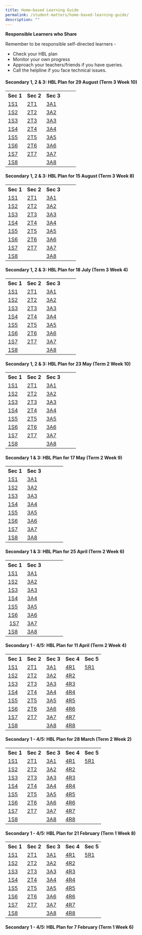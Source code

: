 ```yaml
---
title: Home–based Learning Guide
permalink: /student-matters/home-based-learning-guide/
description: ""
---
```

<p><strong>Responsible Learners who Share</strong></p>
<p>Remember to be responsible self-directed learners -</p>
<ul>
<li>Check your HBL plan</li>
<li>Monitor your own progress</li>
<li>Approach your teachers/friends if you have queries.</li>
<li>Call the helpline if you face technical issues.</li>
</ul>
<h4><strong>Secondary 1, 2 &amp; 3: HBL Plan for 29 August (Term 3 Week 10)</strong></h4>
<table class="ive_eobj_center iveo_table ives_tab_green">
<tbody>
<tr>
<th>Sec 1</th>
<th>Sec 2</th>
<th>Sec 3</th>
<th>&nbsp;</th>
<th>&nbsp;</th>
</tr>
<tr>
<td><a href="/files/1S1%20HBL%20Plan%20-%20Mon%2029%20Aug.pdf" target="_blank" rel="noopener">1S1</a></td>
<td><a href="/files/2T1%20HBL%20Plan%20-%20Mon%2029%20Aug.pdf" target="_blank" rel="noopener">2T1</a></td>
<td><a href="/files/3A1%20HBL%20Plan%20-%20Mon%2029%20Aug.pdf" target="_blank" rel="noopener">3A1</a></td>
<td>&nbsp;</td>
<td>&nbsp;</td>
</tr>
<tr>
<td><a href="/files/1S2%20HBL%20Plan%20-%20Mon%2029%20Aug.pdf" target="_blank" rel="noopener">1S2</a></td>
<td><a href="/files/2T2%20HBL%20Plan%20-%20Mon%2029%20Aug.pdf" target="_blank" rel="noopener">2T2</a></td>
<td><a href="/files/3A2%20HBL%20Plan%20-%20Mon%2029%20Aug.pdf" target="_blank" rel="noopener">3A2</a></td>
<td>&nbsp;</td>
<td>&nbsp;</td>
</tr>
<tr>
<td><a href="/files/1S3%20HBL%20Plan%20-%20Mon%2029%20Aug.pdf" target="_blank" rel="noopener">1S3</a></td>
<td><a href="/files/2T3%20HBL%20Plan%20-%20Mon%2029%20Aug.pdf" target="_blank" rel="noopener">2T3</a></td>
<td><a href="/files/3A3%20HBL%20Plan%20-%20Mon%2029%20Aug.pdf" target="_blank" rel="noopener">3A3</a></td>
<td>&nbsp;</td>
<td>&nbsp;</td>
</tr>
<tr>
<td><a href="/files/1S4%20HBL%20Plan%20-%20Mon%2029%20Aug.pdf" target="_blank" rel="noopener">1S4</a></td>
<td><a href="/files/2T4%20HBL%20Plan%20-%20Mon%2029%20Aug.pdf" target="_blank" rel="noopener">2T4</a></td>
<td><a href="/files/3A4%20HBL%20Plan%20-%20Mon%2029%20Aug.pdf" target="_blank" rel="noopener">3A4</a></td>
<td>&nbsp;</td>
<td>&nbsp;</td>
</tr>
<tr>
<td><a href="/files/1S5%20HBL%20Plan%20-%20Mon%2029%20Aug.pdf" target="_blank" rel="noopener">1S5</a></td>
<td><a href="/files/2T5%20HBL%20Plan%20-%20Mon%2029%20Aug.pdf" target="_blank" rel="noopener">2T5</a></td>
<td><a href="/files/3A5%20HBL%20Plan%20-%20Mon%2029%20Aug.pdf" target="_blank" rel="noopener">3A5</a></td>
<td>&nbsp;</td>
<td>&nbsp;</td>
</tr>
<tr>
<td><a href="/files/1S6%20HBL%20Plan%20-%20Mon%2029%20Aug.pdf" target="_blank" rel="noopener">1S6</a></td>
<td><a href="/files/2T6%20HBL%20Plan%20-%20Mon%2029%20Aug.pdf" target="_blank" rel="noopener">2T6</a></td>
<td><a href="/files/3A6%20HBL%20Plan%20-%20Mon%2029%20Aug.pdf" target="_blank" rel="noopener">3A6</a></td>
<td>&nbsp;</td>
<td>&nbsp;</td>
</tr>
<tr>
<td><a href="/files/1S7%20HBL%20Plan%20-%20Mon%2029%20Aug.pdf" target="_blank" rel="noopener">1S7</a></td>
<td><a href="/files/2T7%20HBL%20Plan%20-%20Mon%2029%20Aug.pdf" target="_blank" rel="noopener">2T7</a></td>
<td><a href="/files/3A7%20HBL%20Plan%20-%20Mon%2029%20Aug.pdf" target="_blank" rel="noopener">3A7</a></td>
<td>&nbsp;</td>
<td>&nbsp;</td>
</tr>
<tr>
<td><a href="/files/1S8%20HBL%20Plan%20-%20Mon%2029%20Aug.pdf" target="_blank" rel="noopener">1S8</a></td>
<td>&nbsp;</td>
<td><a href="/files/3A8%20HBL%20Plan%20-%20Mon%2029%20Aug.pdf" target="_blank" rel="noopener">3A8</a></td>
<td>&nbsp;</td>
</tr>
</tbody>
</table>
<h4 id="_ptoh_105737" class="ive_editable ive_ptoh"><strong>Secondary 1, 2 &amp; 3: HBL Plan for 15 August (Term 3 Week 8)</strong></h4>
<table class="ive_eobj_center iveo_table ives_tab_green">
<tbody>
<tr>
<th>Sec 1</th>
<th>Sec 2</th>
<th>Sec 3</th>
<th>&nbsp;</th>
<th>&nbsp;</th>
</tr>
<tr>
<td><a href="/files/1S1%20HBL%20Plan%20-%20Mon%2015%20Aug.pdf" target="_blank" rel="noopener">1S1</a></td>
<td><a href="/files/2T1%20HBL%20Plan%20-%20Mon%2015%20Aug.pdf" target="_blank" rel="noopener">2T1</a></td>
<td><a href="/files/3A1%20HBL%20Plan%20-%20Mon%2015%20Aug.pdf" target="_blank" rel="noopener">3A1</a></td>
<td>&nbsp;</td>
<td>&nbsp;</td>
</tr>
<tr>
<td><a href="/files/1S2%20HBL%20Plan%20-%20Mon%2015%20Aug.pdf" target="_blank" rel="noopener">1S2</a></td>
<td><a href="/files/2T2%20HBL%20Plan%20-%20Mon%2015%20Aug.pdf" target="_blank" rel="noopener">2T2</a></td>
<td><a href="/files/3A2%20HBL%20Plan%20-%20Mon%2015%20Aug.pdf" target="_blank" rel="noopener">3A2</a></td>
<td>&nbsp;</td>
<td>&nbsp;</td>
</tr>
<tr>
<td><a href="/files/1S3%20HBL%20Plan%20-%20Mon%2015%20Aug.pdf" target="_blank" rel="noopener">1S3</a></td>
<td><a href="/files/2T3%20HBL%20Plan%20-%20Mon%2015%20Aug.pdf" target="_blank" rel="noopener">2T3</a></td>
<td><a href="/files/3A3%20HBL%20Plan%20-%20Mon%2015%20Aug.pdf" target="_blank" rel="noopener">3A3</a></td>
<td>&nbsp;</td>
<td>&nbsp;</td>
</tr>
<tr>
<td><a href="/files/1S4%20HBL%20Plan%20-%20Mon%2015%20Aug.pdf" target="_blank" rel="noopener">1S4</a></td>
<td><a href="/files/2T4%20HBL%20Plan%20-%20Mon%2015%20Aug.pdf" target="_blank" rel="noopener">2T4</a></td>
<td><a href="/files/3A4%20HBL%20Plan%20-%20Mon%2015%20Aug.pdf" target="_blank" rel="noopener">3A4</a></td>
<td>&nbsp;</td>
<td>&nbsp;</td>
</tr>
<tr>
<td><a href="/files/1S5%20HBL%20Plan%20-%20Mon%2015%20Aug.pdf" target="_blank" rel="noopener">1S5</a></td>
<td><a href="/files/2T5%20HBL%20Plan%20-%20Mon%2015%20Aug.pdf" target="_blank" rel="noopener">2T5</a></td>
<td><a href="/files/3A5%20HBL%20Plan%20-%20Mon%2015%20Aug.pdf" target="_blank" rel="noopener">3A5</a></td>
<td>&nbsp;</td>
<td>&nbsp;</td>
</tr>
<tr>
<td><a href="/files/1S6%20HBL%20Plan%20-%20Mon%2015%20Aug.pdf" target="_blank" rel="noopener">1S6</a></td>
<td><a href="/files/2T6%20HBL%20Plan%20-%20Mon%2015%20Aug.pdf" target="_blank" rel="noopener">2T6</a></td>
<td><a href="/files/3A6%20HBL%20Plan%20-%20Mon%2015%20Aug.pdf" target="_blank" rel="noopener">3A6</a></td>
<td>&nbsp;</td>
<td>&nbsp;</td>
</tr>
<tr>
<td><a href="/files/1S7%20HBL%20Plan%20-%20Mon%2015%20Aug.pdf" target="_blank" rel="noopener">1S7</a></td>
<td><a href="/files/2T7%20HBL%20Plan%20-%20Mon%2015%20Aug.pdf" target="_blank" rel="noopener">2T7</a></td>
<td><a href="/files/3A7%20HBL%20Plan%20-%20Mon%2015%20Aug.pdf" target="_blank" rel="noopener">3A7</a></td>
<td>&nbsp;</td>
<td>&nbsp;</td>
</tr>
<tr>
<td><a href="/files/1S8%20HBL%20Plan%20-%20Mon%2015%20Aug.pdf" target="_blank" rel="noopener">1S8</a></td>
<td>&nbsp;</td>
<td><a href="/files/3A8%20HBL%20Plan%20-%20Mon%2015%20Aug.pdf" target="_blank" rel="noopener">3A8</a></td>
<td>&nbsp;</td>
</tr>
</tbody>
</table>
<h4 id="_ptoh_105112" class="ive_editable ive_ptoh"><strong>Secondary 1, 2 &amp; 3: HBL Plan for 18 July (Term 3 Week 4)</strong></h4>
<table class="ive_eobj_center iveo_table ives_tab_green">
<tbody>
<tr>
<th>Sec 1</th>
<th>Sec 2</th>
<th>Sec 3</th>
<th>&nbsp;</th>
<th>&nbsp;</th>
</tr>
<tr>
<td><a href="/files/1S1%20HBL%20Plan%20-%20Mon%2018%20July.pdf" target="_blank" rel="noopener">1S1</a></td>
<td><a href="/files/2T1%20HBL%20Plan%20-%20Mon%2018%20July.pdf" target="_blank" rel="noopener">2T1</a></td>
<td><a href="/files/3A1%20HBL%20Plan%20-%20Mon%2018%20Jul.pdf" target="_blank" rel="noopener">3A1</a></td>
<td>&nbsp;</td>
<td>&nbsp;</td>
</tr>
<tr>
<td><a href="/files/1S2%20HBL%20Plan%20-%20Mon%2018%20July.pdf" target="_blank" rel="noopener">1S2</a></td>
<td><a href="/files/2T2%20HBL%20Plan%20-%20Mon%2018%20Jul.pdf" target="_blank" rel="noopener">2T2</a></td>
<td><a href="/files/3A2%20HBL%20Plan%20-%20Mon%2018%20Jul.pdf" target="_blank" rel="noopener">3A2</a></td>
<td>&nbsp;</td>
<td>&nbsp;</td>
</tr>
<tr>
<td><a href="/files/1S3%20HBL%20Plan%20-%20Mon%2018%20July.pdf" target="_blank" rel="noopener">1S3</a></td>
<td><a href="/files/2T3%20HBL%20Plan%20-%20Mon%2018%20Jul.pdf" target="_blank" rel="noopener">2T3</a></td>
<td><a href="/files/3A3%20HBL%20Plan%20-%20Mon%2018%20Jul.pdf" target="_blank" rel="noopener">3A3</a></td>
<td>&nbsp;</td>
<td>&nbsp;</td>
</tr>
<tr>
<td><a href="/files/1S4%20HBL%20Plan%20-%20Mon%2018%20July.pdf" target="_blank" rel="noopener">1S4</a></td>
<td><a href="/files/2T4%20HBL%20Plan%20-%20Mon%2018%20Jul.pdf" target="_blank" rel="noopener">2T4</a></td>
<td><a href="/files/3A4%20HBL%20Plan%20-%20Mon%2018%20Jul.pdf" target="_blank" rel="noopener">3A4</a></td>
<td>&nbsp;</td>
<td>&nbsp;</td>
</tr>
<tr>
<td><a href="/files/1S5%20HBL%20Plan%20-%20Mon%2018%20July.pdf" target="_blank" rel="noopener">1S5</a></td>
<td><a href="/files/2T5%20HBL%20Plan%20-%20Mon%2018%20Jul.pdf" target="_blank" rel="noopener">2T5</a></td>
<td><a href="/files/3A5%20HBL%20Plan%20-%20Mon%2018%20Jul.pdf" target="_blank" rel="noopener">3A5</a></td>
<td>&nbsp;</td>
<td>&nbsp;</td>
</tr>
<tr>
<td><a href="/files/1S6%20HBL%20Plan%20-%20Mon%2018%20July.pdf" target="_blank" rel="noopener">1S6</a></td>
<td><a href="/files/2T6%20HBL%20Plan%20-%20Mon%2018%20Jul.pdf" target="_blank" rel="noopener">2T6</a></td>
<td><a href="/files/3A6%20HBL%20Plan%20-%20Mon%2018%20Jul.pdf" target="_blank" rel="noopener">3A6</a></td>
<td>&nbsp;</td>
<td>&nbsp;</td>
</tr>
<tr>
<td><a href="/files/1S7%20HBL%20Plan%20-%20Mon%2018%20July.pdf" target="_blank" rel="noopener">1S7</a></td>
<td><a href="/files/2T7%20HBL%20Plan%20-%20Mon%2018%20Jul.pdf" target="_blank" rel="noopener">2T7</a></td>
<td><a href="/files/3A7%20HBL%20Plan%20-%20Mon%2018%20Jul.pdf" target="_blank" rel="noopener">3A7</a></td>
<td>&nbsp;</td>
<td>&nbsp;</td>
</tr>
<tr>
<td><a href="/files/1S8%20HBL%20Plan%20-%20Mon%2018%20July.pdf" target="_blank" rel="noopener">1S8</a></td>
<td>&nbsp;</td>
<td><a href="/files/3A8%20HBL%20Plan%20-%20Mon%2018%20Jul.pdf" target="_blank" rel="noopener">3A8</a></td>
<td>&nbsp;</td>
</tr>
</tbody>
</table>
<h4><strong>Secondary 1, 2 &amp; 3: HBL Plan for 23 May (Term 2 Week 10)</strong></h4>
<table class="ive_eobj_center iveo_table ives_tab_green">
<tbody>
<tr>
<th>Sec 1</th>
<th>Sec 2</th>
<th>Sec 3</th>
<th>&nbsp;</th>
<th>&nbsp;</th>
</tr>
<tr>
<td><a href="/files/1S1%20HBL%20Plan%20-%20Mon%2023%20May.pdf" target="_blank" rel="noopener">1S1</a></td>
<td><a href="/files/2T1%20HBL%20Plan%20-%20Mon%2023%20May.pdf" target="_blank" rel="noopener">2T1</a></td>
<td><a href="/files/3A1%20HBL%20Plan%20-%20Mon%2023%20May.pdf" target="_blank" rel="noopener">3A1</a></td>
<td>&nbsp;</td>
<td>&nbsp;</td>
</tr>
<tr>
<td><a href="/files/1S2%20HBL%20Plan%20-%20Mon%2023%20May.pdf" target="_blank" rel="noopener">1S2</a></td>
<td><a href="/files/2T2%20HBL%20Plan%20-%20Mon%2023%20May.pdf" target="_blank" rel="noopener">2T2</a></td>
<td><a href="/files/3A2%20HBL%20Plan%20-%20Mon%2023%20May.pdf" target="_blank" rel="noopener">3A2</a></td>
<td>&nbsp;</td>
<td>&nbsp;</td>
</tr>
<tr>
<td><a href="/files/1S3%20HBL%20Plan%20-%20Mon%2023%20May.pdf" target="_blank" rel="noopener">1S3</a></td>
<td><a href="/files/2T3%20HBL%20Plan%20-%20Mon%2023%20May.pdf" target="_blank" rel="noopener">2T3</a></td>
<td><a href="/files/3A3%20HBL%20Plan%20-%20Mon%2023%20May.pdf" target="_blank" rel="noopener">3A3</a></td>
<td>&nbsp;</td>
<td>&nbsp;</td>
</tr>
<tr>
<td><a href="/files/1S4%20HBL%20Plan%20-%20Mon%2023%20May.pdf" target="_blank" rel="noopener">1S4</a></td>
<td><a href="/files/2T4%20HBL%20Plan%20-%20Mon%2023%20May.pdf" target="_blank" rel="noopener">2T4</a></td>
<td><a href="/files/3A4%20HBL%20Plan%20-%20Mon%2023%20May.pdf" target="_blank" rel="noopener">3A4</a></td>
<td>&nbsp;</td>
<td>&nbsp;</td>
</tr>
<tr>
<td><a href="/files/1S5%20HBL%20Plan%20-%20Mon%2023%20May.pdf" target="_blank" rel="noopener">1S5</a></td>
<td><a href="/files/2T5%20HBL%20Plan%20-%20Mon%2023%20May.pdf" target="_blank" rel="noopener">2T5</a></td>
<td><a href="/files/3A5%20HBL%20Plan%20-%20Mon%2023%20May.pdf" target="_blank" rel="noopener">3A5</a></td>
<td>&nbsp;</td>
<td>&nbsp;</td>
</tr>
<tr>
<td><a href="/files/1S6%20HBL%20Plan%20-%20Mon%2023%20May.pdf" target="_blank" rel="noopener">1S6</a></td>
<td><a href="/files/2T6%20HBL%20Plan%20-%20Mon%2023%20May.pdf" target="_blank" rel="noopener">2T6</a></td>
<td><a href="/files/3A6%20HBL%20Plan%20-%20Mon%2023%20May.pdf" target="_blank" rel="noopener">3A6</a></td>
<td>&nbsp;</td>
<td>&nbsp;</td>
</tr>
<tr>
<td><a href="/files/1S7%20HBL%20Plan%20-%20Mon%2023%20May.pdf" target="_blank" rel="noopener">1S7</a></td>
<td><a href="/files/2T7%20HBL%20Plan%20-%20Mon%2023%20May.pdf" target="_blank" rel="noopener">2T7</a></td>
<td><a href="/files/3A7%20HBL%20Plan%20-%20Mon%2023%20May.pdf" target="_blank" rel="noopener">3A7</a></td>
<td>&nbsp;</td>
<td>&nbsp;</td>
</tr>
<tr>
<td><a href="/files/1S8%20HBL%20Plan%20-%20Mon%2023%20May.pdf" target="_blank" rel="noopener">1S8</a></td>
<td>&nbsp;</td>
<td><a href="/files/3A8%20HBL%20Plan%20-%20Mon%2023%20May.pdf" target="_blank" rel="noopener">3A8</a></td>
<td>&nbsp;</td>
</tr>
</tbody>
</table>
<h4><strong>Secondary 1 &amp; 3: HBL Plan for 17 May (Term 2 Week 9)</strong></h4>
<table class="ive_eobj_center iveo_table ives_tab_green">
<tbody>
<tr>
<th>Sec 1</th>
<th>Sec 3</th>
<th>&nbsp;</th>
<th>&nbsp;</th>
<th>&nbsp;</th>
</tr>
<tr>
<td><a href="/files/1S1%20HBL%20Plan%20-%20Tue%2017%20May.pdf" target="_blank" rel="noopener">1S1</a></td>
<td><a href="/files/3A1%20HBL%20Plan%20-%20Tue%2017%20May.pdf" target="_blank" rel="noopener">3A1</a></td>
<td>&nbsp;</td>
<td>&nbsp;</td>
<td>&nbsp;</td>
</tr>
<tr>
<td><a href="/files/1S2%20HBL%20Plan%20-%20Tue%2017%20May.pdf" target="_blank" rel="noopener">1S2</a></td>
<td><a href="/files/3A2%20HBL%20Plan%20-%20Tue%2017%20May.pdf" target="_blank" rel="noopener">3A2</a></td>
<td>&nbsp;</td>
<td>&nbsp;</td>
<td>&nbsp;</td>
</tr>
<tr>
<td><a href="/files/1S3%20HBL%20Plan%20-%20Tue%2017%20May.pdf" target="_blank" rel="noopener">1S3</a></td>
<td><a href="/files/3A3%20HBL%20Plan%20-%20Tue%2017%20May.pdf" target="_blank" rel="noopener">3A3</a></td>
<td>&nbsp;</td>
<td>&nbsp;</td>
<td>&nbsp;</td>
</tr>
<tr>
<td><a href="/files/1S4%20HBL%20Plan%20-%20Tue%2017%20May.pdf" target="_blank" rel="noopener">1S4</a></td>
<td><a href="/files/3A4%20HBL%20Plan%20-%20Tue%2017%20May.pdf" target="_blank" rel="noopener">3A4</a></td>
<td>&nbsp;</td>
<td>&nbsp;</td>
<td>&nbsp;</td>
</tr>
<tr>
<td><a href="/files/1S5%20HBL%20Plan%20-%20Tue%2017%20May.pdf" target="_blank" rel="noopener">1S5</a></td>
<td><a href="/files/3A5%20HBL%20Plan%20-%20Tue%2017%20May.pdf" target="_blank" rel="noopener">3A5</a></td>
<td>&nbsp;</td>
<td>&nbsp;</td>
<td>&nbsp;</td>
</tr>
<tr>
<td><a href="/files/1S6%20HBL%20Plan%20-%20Tue%2017%20May.pdf" target="_blank" rel="noopener">1S6</a></td>
<td><a href="/files/3A6%20HBL%20Plan%20-%20Tue%2017%20May.pdf" target="_blank" rel="noopener">3A6</a></td>
<td>&nbsp;</td>
<td>&nbsp;</td>
<td>&nbsp;</td>
</tr>
<tr>
<td><a href="/files/1S7%20HBL%20Plan%20-%20Tue%2017%20May.pdf" target="_blank" rel="noopener">1S7</a></td>
<td><a href="/files/3A7%20HBL%20Plan%20-%20Tue%2017%20May.pdf" target="_blank" rel="noopener">3A7</a></td>
<td>&nbsp;</td>
<td>&nbsp;</td>
<td>&nbsp;</td>
</tr>
<tr>
<td><a href="/files/1S8%20HBL%20Plan%20-%20Tue%2017%20May.pdf" target="_blank" rel="noopener">1S8</a></td>
<td><a href="/files/3A8%20HBL%20Plan%20-%20Tue%2017%20May.pdf" target="_blank" rel="noopener">3A8</a></td>
<td>&nbsp;</td>
<td>&nbsp;</td>
<td>&nbsp;</td>
</tr>
</tbody>
</table>
<h4><strong>Secondary 1 &amp; 3: HBL Plan for 25 April (Term 2 Week 6)</strong></h4>
<table class="ive_eobj_center iveo_table ives_tab_green">
<tbody>
<tr>
<th>Sec 1</th>
<th>Sec 3</th>
<th>&nbsp;</th>
<th>&nbsp;</th>
<th>&nbsp;</th>
</tr>
<tr>
<td><a href="/files/1S1%20HBL%20Plan%20-%20Mon%2025%20Apr.pdf" target="_blank" rel="noopener">1S1</a></td>
<td><a href="/files/3A1%20HBL%20Plan%20-%20Mon%2025%20Apr.pdf" target="_blank" rel="noopener">3A1</a></td>
<td>&nbsp;</td>
<td>&nbsp;</td>
<td>&nbsp;</td>
</tr>
<tr>
<td><a href="/files/1S2%20HBL%20Plan%20-%20Mon%2025%20Apr.pdf" target="_blank" rel="noopener">1S2</a></td>
<td><a href="/files/3A2%20HBL%20Plan%20-%20Mon%2025%20Apr.pdf" target="_blank" rel="noopener">3A2</a></td>
<td>&nbsp;</td>
<td>&nbsp;</td>
<td>&nbsp;</td>
</tr>
<tr>
<td><a href="/files/1S3%20HBL%20Plan%20-%20Mon%2025%20Apr.pdf" target="_blank" rel="noopener">1S3</a></td>
<td><a href="/files/3A3%20HBL%20Plan%20-%20Mon%2025%20Apr.pdf" target="_blank" rel="noopener">3A3</a></td>
<td>&nbsp;</td>
<td>&nbsp;</td>
<td>&nbsp;</td>
</tr>
<tr>
<td><a href="/files/1S4%20HBL%20Plan%20-%20Mon%2025%20Apr.pdf" target="_blank" rel="noopener">1S4</a></td>
<td><a href="/files/3A4%20HBL%20Plan%20-%20Mon%2025%20Apr.pdf" target="_blank" rel="noopener">3A4</a></td>
<td>&nbsp;</td>
<td>&nbsp;</td>
<td>&nbsp;</td>
</tr>
<tr>
<td><a href="/files/1S5%20HBL%20Plan%20-%20Mon%2025%20Apr.pdf" target="_blank" rel="noopener">1S5</a></td>
<td><a href="/files/3A5%20HBL%20Plan%20-%20Mon%2025%20Apr.pdf" target="_blank" rel="noopener">3A5</a></td>
<td>&nbsp;</td>
<td>&nbsp;</td>
<td>&nbsp;</td>
</tr>
<tr>
<td><a href="/files/1S6%20HBL%20Plan%20-%20Mon%2025%20Apr.pdf" target="_blank" rel="noopener">1S6</a></td>
<td><a href="/files/3A6%20HBL%20Plan%20-%20Mon%2025%20Apr.pdf" target="_blank" rel="noopener">3A6</a></td>
<td>&nbsp;</td>
<td>&nbsp;</td>
<td>&nbsp;</td>
</tr>
<tr>
<td>&nbsp;<a href="/files/1S7%20HBL%20Plan%20-%20Mon%2025%20Apr.pdf" target="_blank" rel="noopener">1S7</a></td>
<td><a href="/files/3A7%20HBL%20Plan%20-%20Mon%2025%20Apr.pdf" target="_blank" rel="noopener">3A7</a></td>
<td>&nbsp;</td>
<td>&nbsp;</td>
<td>&nbsp;</td>
</tr>
<tr>
<td><a href="/files/1S8%20HBL%20Plan%20-%20Mon%2025%20Apr.pdf" target="_blank" rel="noopener">1S8</a></td>
<td><a href="/files/3A8%20HBL%20Plan%20-%20Mon%2025%20Apr.pdf" target="_blank" rel="noopener">3A8</a></td>
<td>&nbsp;</td>
<td>&nbsp;</td>
<td>&nbsp;</td>
</tr>
</tbody>
</table>
<h4><strong>Secondary 1 - 4/5: HBL Plan for 11 April (Term 2 Week 4)</strong></h4>
<table class="ive_eobj_center iveo_table ives_tab_green">
<tbody>
<tr>
<th>Sec 1</th>
<th>Sec 2</th>
<th>Sec 3</th>
<th>Sec 4</th>
<th>Sec 5</th>
</tr>
<tr>
<td><a href="/files/1S1%20HBL%20Plan%20-%20Mon%2011%20Apr.pdf" target="">1S1</a></td>
<td><a href="/files/2T1%20HBL%20Plan%20-%20Mon%2011%20Apr.pdf" target="">2T1</a></td>
<td><a href="/files/3A1%20HBL%20Plan%20-%20Mon%2011%20Apr.pdf" target="">3A1</a></td>
<td><a href="/files/4R1%20HBL%20Plan%20-%20Mon%2011%20Apr.pdf" target="">4R1</a></td>
<td><a href="/files/5R1%20HBL%20Plan%20-%20Mon%2011%20Apr.pdf" target="">5R1</a></td>
</tr>
<tr>
<td><a href="/files/1S2%20HBL%20Plan%20-%20Mon%2011%20Apr.pdf" target="">1S2</a></td>
<td><a href="/files/2T2%20HBL%20Plan%20-%20Mon%2011%20Apr.pdf" target="">2T2</a></td>
<td><a href="/files/3A2%20HBL%20Plan%20-%20Mon%2011%20Apr.pdf" target="">3A2</a></td>
<td><a href="/files/4R2%20HBL%20Plan%20-%20Mon%2011%20Apr.pdf" target="">4R2</a></td>
<td>&nbsp;</td>
</tr>
<tr>
<td><a href="/files/1S3%20HBL%20Plan%20-%20Mon%2011%20Apr.pdf" target="">1S3</a></td>
<td><a href="/files/2T3%20HBL%20Plan%20-%20Mon%2011%20Apr.pdf" target="">2T3</a></td>
<td><a href="/files/3A3%20HBL%20Plan%20-%20Mon%2011%20Apr.pdf" target="">3A3</a></td>
<td><a href="/files/4R3%20HBL%20Plan%20-%20Mon%2011%20Apr.pdf" target="">4R3</a></td>
<td>&nbsp;</td>
</tr>
<tr>
<td><a href="/files/1S4%20HBL%20Plan%20-%20Mon%2011%20Apr.pdf" target="">1S4</a></td>
<td><a href="/files/2T4%20HBL%20Plan%20-%20Mon%2011%20Apr.pdf" target="">2T4</a></td>
<td><a href="/files/3A4%20HBL%20Plan%20-%20Mon%2011%20Apr.pdf" target="">3A4</a></td>
<td><a href="/files/4R4%20HBL%20Plan%20-%20Mon%2011%20Apr.pdf" target="">4R4</a></td>
<td>&nbsp;</td>
</tr>
<tr>
<td><a href="/files/1S5%20HBL%20Plan%20-%20Mon%2011%20Apr.pdf" target="">1S5</a></td>
<td><a href="/files/2T5%20HBL%20Plan%20-%20Mon%2011%20Apr.pdf" target="">2T5</a></td>
<td><a href="/files/3A5%20HBL%20Plan%20-%20Mon%2011%20Apr.pdf" target="">3A5</a></td>
<td><a href="/files/4R5%20HBL%20Plan%20-%20Mon%2011%20Apr.pdf" target="">4R5</a></td>
<td>&nbsp;</td>
</tr>
<tr>
<td><a href="/files/1S6%20HBL%20Plan%20-%20Mon%2011%20Apr.pdf" target="">1S6</a></td>
<td><a href="/files/2T6%20HBL%20Plan%20-%20Mon%2011%20Apr.pdf" target="">2T6</a></td>
<td><a href="/files/3A6%20HBL%20Plan%20-%20Mon%2011%20Apr.pdf" target="">3A6</a></td>
<td><a href="/files/4R6%20HBL%20Plan%20-%20Mon%2011%20Apr.pdf" target="">4R6</a></td>
<td>&nbsp;</td>
</tr>
<tr>
<td><a href="/files/1S7%20HBL%20Plan%20-%20Mon%2011%20Apr.pdf" target="">1S7</a></td>
<td><a href="/files/2T7%20HBL%20Plan%20-%20Mon%2011%20Apr.pdf" target="">2T7</a></td>
<td><a href="/files/3A7%20HBL%20Plan%20-%20Mon%2011%20Apr.pdf" target="">3A7</a></td>
<td><a href="/files/4R7%20HBL%20Plan%20-%20Mon%2011%20Apr.pdf" target="">4R7</a></td>
<td>&nbsp;</td>
</tr>
<tr>
<td><a href="/files/1S8%20HBL%20Plan%20-%20Mon%2011%20Apr.pdf" target="">1S8</a></td>
<td>&nbsp;</td>
<td><a href="/files/3A8%20HBL%20Plan%20-%20Mon%2011%20Apr.pdf" target="">3A8</a></td>
<td><a href="/files/4R8%20HBL%20Plan%20-%20Mon%2011%20Apr.pdf" target="">4R8</a></td>
<td>&nbsp;</td>
</tr>
</tbody>
</table>
<h4><strong>Secondary 1 - 4/5: HBL Plan for 28 March (Term 2 Week 2)</strong></h4>
<table class="ive_eobj_center iveo_table ives_tab_green">
<tbody>
<tr>
<th>Sec 1</th>
<th>Sec 2</th>
<th>Sec 3</th>
<th>Sec 4</th>
<th>Sec 5</th>
</tr>
<tr>
<td><a href="/files/1S1%20HBL%20Plan%20-%20Mon%2028%20Mar.pdf" target="">1S1</a></td>
<td><a href="/files/2T1%20HBL%20Plan%20-%20Mon%2028%20Mar.pdf" target="">2T1</a></td>
<td><a href="/files/3A1%20HBL%20Plan%20-%20Mon%2028%20Mar.pdf" target="">3A1</a></td>
<td><a href="/files/4R1%20HBL%20Plan%20-%20Mon%2028%20Mar.pdf" target="">4R1</a></td>
<td><a href="/files/5R1%20HBL%20Plan%20-%20Mon%2028%20Mar.pdf" target="">5R1</a></td>
</tr>
<tr>
<td><a href="/files/1S2%20HBL%20Plan%20-%20Mon%2028%20Mar.pdf" target="">1S2</a></td>
<td><a href="/files/2T2%20HBL%20Plan%20-%20Mon%2028%20Mar.pdf" target="">2T2</a></td>
<td><a href="/files/3A2%20HBL%20Plan%20-%20Mon%2028%20Mar.pdf" target="">3A2</a></td>
<td><a href="/files/4R2%20HBL%20Plan%20-%20Mon%2028%20Mar.pdf" target="">4R2</a></td>
<td>&nbsp;</td>
</tr>
<tr>
<td><a href="/files/1S3%20HBL%20Plan%20-%20Mon%2028%20Mar.pdf" target="">1S3</a></td>
<td><a href="/files/2T3%20HBL%20Plan%20-%20Mon%2028%20Mar.pdf" target="">2T3</a></td>
<td><a href="/files/3A3%20HBL%20Plan%20-%20Mon%2028%20Mar.pdf" target="">3A3</a></td>
<td><a href="/files/4R3%20HBL%20Plan%20-%20Mon%2028%20Mar.pdf" target="">4R3</a></td>
<td>&nbsp;</td>
</tr>
<tr>
<td><a href="/files/1S4%20HBL%20Plan%20-%20Mon%2028%20Mar.pdf" target="">1S4</a></td>
<td><a href="/files/2T4%20HBL%20Plan%20-%20Mon%2028%20Mar.pdf" target="">2T4</a></td>
<td><a href="/files/3A4%20HBL%20Plan%20-%20Mon%2028%20Mar.pdf" target="">3A4</a></td>
<td><a href="/files/4R4%20HBL%20Plan%20-%20Mon%2028%20Mar.pdf" target="">4R4</a></td>
<td>&nbsp;</td>
</tr>
<tr>
<td><a href="/files/1S5%20HBL%20Plan%20-%20Mon%2028%20Mar.pdf" target="">1S5</a></td>
<td><a href="/files/2T5%20HBL%20Plan%20-%20Mon%2028%20Mar.pdf" target="">2T5</a></td>
<td><a href="/files/3A5%20HBL%20Plan%20-%20Mon%2028%20Mar.pdf" target="">3A5</a></td>
<td><a href="/files/4R5%20HBL%20Plan%20-%20Mon%2028%20Mar.pdf" target="">4R5</a></td>
<td>&nbsp;</td>
</tr>
<tr>
<td><a href="/files/1S6%20HBL%20Plan%20-%20Mon%2028%20Mar.pdf" target="">1S6</a></td>
<td><a href="/files/2T6%20HBL%20Plan%20-%20Mon%2028%20Mar.pdf" target="">2T6</a></td>
<td><a href="/files/3A6%20HBL%20Plan%20-%20Mon%2028%20Mar.pdf" target="">3A6</a></td>
<td><a href="/files/4R6%20HBL%20Plan%20-%20Mon%2028%20Mar.pdf" target="">4R6</a></td>
<td>&nbsp;</td>
</tr>
<tr>
<td><a href="/files/1S7%20HBL%20Plan%20-%20Mon%2028%20Mar.pdf" target="">1S7</a></td>
<td><a href="/files/2T7%20HBL%20Plan%20-%20Mon%2028%20Mar.pdf" target="">2T7</a></td>
<td><a href="/files/3A7%20HBL%20Plan%20-%20Mon%2028%20Mar.pdf" target="">3A7</a></td>
<td><a href="/files/4R7%20HBL%20Plan%20-%20Mon%2028%20Mar.pdf" target="">4R7</a></td>
<td>&nbsp;</td>
</tr>
<tr>
<td><a href="/files/1S8%20HBL%20Plan%20-%20Mon%2028%20Mar.pdf" target="">1S8</a></td>
<td>&nbsp;</td>
<td><a href="/files/3A8%20HBL%20Plan%20-%20Mon%2028%20Mar.pdf" target="">3A8</a></td>
<td><a href="/files/4R8%20HBL%20Plan%20-%20Mon%2028%20Mar.pdf" target="">4R8</a></td>
<td>&nbsp;</td>
</tr>
</tbody>
</table>
<h4><strong>Secondary 1 - 4/5: HBL Plan for 21 February (Term 1 Week 8)</strong></h4>
<table class="ive_eobj_center iveo_table ives_tab_green">
<tbody>
<tr>
<th>Sec 1</th>
<th>Sec 2</th>
<th>Sec 3</th>
<th>Sec 4</th>
<th>Sec 5</th>
</tr>
<tr>
<td><a href="/files/1S1%20HBL%20Plan%20-%20Mon%2021%20Feb.pdf" target="">1S1</a></td>
<td><a href="/files/2T1%20HBL%20Plan%20-%20Mon%2021%20Feb.pdf" target="">2T1</a></td>
<td><a href="/files/3A1%20HBL%20Plan%20-%20Mon%2021%20Feb.pdf" target="">3A1</a></td>
<td><a href="/files/4R1%20HBL%20Plan%20-%20Mon%2021%20Feb.pdf" target="">4R1</a></td>
<td><a href="/files/5R1%20HBL%20Plan%20-%20Mon%2021%20Feb.pdf" target="">5R1</a></td>
</tr>
<tr>
<td><a href="/files/1S2%20HBL%20Plan%20-%20Mon%2021%20Feb.pdf" target="">1S2</a></td>
<td><a href="/files/2T2%20HBL%20Plan%20-%20Mon%2021%20Feb.pdf" target="">2T2</a></td>
<td><a href="/files/3A2%20HBL%20Plan%20-%20Mon%2021%20Feb.pdf" target="">3A2</a></td>
<td><a href="/files/4R2%20HBL%20Plan%20-%20Mon%2021%20Feb.pdf" target="">4R2</a></td>
<td>&nbsp;</td>
</tr>
<tr>
<td><a href="/files/1S3%20HBL%20Plan%20-%20Mon%2021%20Feb.pdf" target="">1S3</a></td>
<td><a href="/files/2T3%20HBL%20Plan%20-%20Mon%2021%20Feb.pdf" target="">2T3</a></td>
<td><a href="/files/3A3%20HBL%20Plan%20-%20Mon%2021%20Feb.pdf" target="">3A3</a></td>
<td><a href="/files/4R3%20HBL%20Plan%20-%20Mon%2021%20Feb.pdf" target="">4R3</a></td>
<td>&nbsp;</td>
</tr>
<tr>
<td><a href="/files/1S4%20HBL%20Plan%20-%20Mon%2021%20Feb.pdf" target="">1S4</a></td>
<td><a href="/files/2T4%20HBL%20Plan%20-%20Mon%2021%20Feb.pdf" target="">2T4</a></td>
<td><a href="/files/3A4%20HBL%20Plan%20-%20Mon%2021%20Feb.pdf" target="">3A4</a></td>
<td><a href="/files/4R4%20HBL%20Plan%20-%20Mon%2021%20Feb.pdf" target="">4R4</a></td>
<td>&nbsp;</td>
</tr>
<tr>
<td><a href="/files/1S5%20HBL%20Plan%20-%20Mon%2021%20Feb.pdf" target="">1S5</a></td>
<td><a href="/files/2T5%20HBL%20Plan%20-%20Mon%2021%20Feb.pdf" target="">2T5</a></td>
<td><a href="/files/3A5%20HBL%20Plan%20-%20Mon%2021%20Feb.pdf" target="">3A5</a></td>
<td><a href="/files/4R5%20HBL%20Plan%20-%20Mon%2021%20Feb.pdf" target="">4R5</a></td>
<td>&nbsp;</td>
</tr>
<tr>
<td><a href="/files/1S6%20HBL%20Plan%20-%20Mon%2021%20Feb.pdf" target="">1S6</a></td>
<td><a href="/files/2T6%20HBL%20Plan%20-%20Mon%2021%20Feb.pdf" target="">2T6</a></td>
<td><a href="/files/3A6%20HBL%20Plan%20-%20Mon%2021%20Feb.pdf" target="">3A6</a></td>
<td><a href="/files/4R6%20HBL%20Plan%20-%20Mon%2021%20Feb.pdf" target="">4R6</a></td>
<td>&nbsp;</td>
</tr>
<tr>
<td><a href="/files/1S7%20HBL%20Plan%20-%20Mon%2021%20Feb.pdf" target="">1S7</a></td>
<td><a href="/files/2T7%20HBL%20Plan%20-%20Mon%2021%20Feb.pdf" target="">2T7</a></td>
<td><a href="/files/3A7%20HBL%20Plan%20-%20Mon%2021%20Feb.pdf" target="">3A7</a></td>
<td><a href="/files/4R7%20HBL%20Plan%20-%20Mon%2021%20Feb.pdf" target="">4R7</a></td>
<td>&nbsp;</td>
</tr>
<tr>
<td><a href="/files/1S8%20HBL%20Plan%20-%20Mon%2021%20Feb.pdf" target="">1S8</a></td>
<td>&nbsp;</td>
<td><a href="/files/3A8%20HBL%20Plan%20-%20Mon%2021%20Feb.pdf" target="">3A8</a></td>
<td><a href="/files/4R8%20HBL%20Plan%20-%20Mon%2021%20Feb.pdf" target="">4R8</a></td>
<td>&nbsp;</td>
</tr>
</tbody>
</table>
<h4><strong>Secondary 1 - 4/5: HBL Plan for 7 February (Term 1 Week 6)</strong></h4>